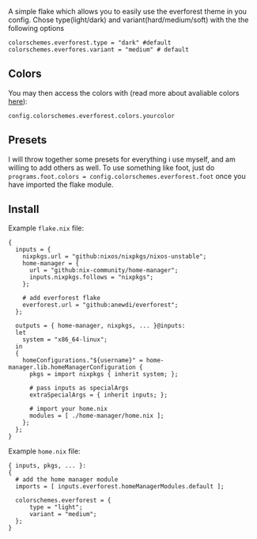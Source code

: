 A simple flake which allows you to easily use the everforest theme in you config. 
Chose type(light/dark) and variant(hard/medium/soft) with the the following options 
```
colorschemes.everforest.type = "dark" #default
colorschemes.everfores.variant = "medium" # default
```

## Colors
You may then access the colors with (read more about avaliable colors [here](https://github.com/sainnhe/everforest/blob/master/palette.md#highlights)):
```
config.colorschemes.everforest.colors.yourcolor
```
## Presets
I will throw together some presets for everything i use myself, and am willing to add others as well. 
To use something like foot, just do ``programs.foot.colors = config.colorschemes.everforest.foot`` once you have imported the flake module.

## Install
Example `flake.nix` file:
```
{
  inputs = {
    nixpkgs.url = "github:nixos/nixpkgs/nixos-unstable";
    home-manager = {
      url = "github:nix-community/home-manager";
      inputs.nixpkgs.follows = "nixpkgs";
    };

    # add everforest flake
    everforest.url = "github:anewdi/everforest";
  };

  outputs = { home-manager, nixpkgs, ... }@inputs:
  let
    system = "x86_64-linux";
  in
  {
    homeConfigurations."${username}" = home-manager.lib.homeManagerConfiguration {
      pkgs = import nixpkgs { inherit system; };

      # pass inputs as specialArgs
      extraSpecialArgs = { inherit inputs; };

      # import your home.nix
      modules = [ ./home-manager/home.nix ];
    };
  };
}
```
Example `home.nix` file:
```
{ inputs, pkgs, ... }:
{
  # add the home manager module
  imports = [ inputs.everforest.homeManagerModules.default ];

  colorschemes.everforest = {
      type = "light";
      variant = "medium";
  };
}
```
